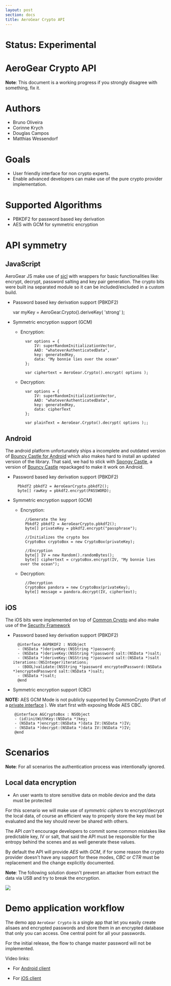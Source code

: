```yaml
---
layout: post
section: docs
title: AeroGear Crypto API
---
```


# Status: Experimental

# AeroGear Crypto API

**Note**: This document is a working progress if you strongly disagree with something, fix it.

# Authors

* Bruno Oliveira
* Corinne Krych
* Douglas Campos
* Matthias Wessendorf

# Goals

* User friendly interface for non crypto experts.
* Enable advanced developers can make use of the pure crypto provider implementation.

# Supported Algorithms

* PBKDF2 for password based key derivation
* AES with GCM for symmetric encryption

# API symmetry

## JavaScript

AeroGear JS make use of [sjcl](http://crypto.stanford.edu/sjcl/) with wrappers for basic functionalities like: encrypt, decrypt, password salting and key pair generation. The crypto bits were built ina separated module so it can be included/excluded in a custom build.

* Password based key derivation support (PBKDF2)

    var myKey = AeroGear.Crypto().deriveKey( 'strong' );

* Symmetric encryption support (GCM)

    * Encryption:

            var options = {
                IV: superRandomInitializationVector,
                AAD: "whateverAuthenticatedData",
                key: generatedKey,
                data: "My bonnie lies over the ocean"
            };

            var ciphertext = AeroGear.Crypto().encrypt( options );

    * Decryption:

            var options = {
                IV: superRandomInitializationVector,
                AAD: "whateverAuthenticatedData",
                key: generatedKey,
                data: cipherText
            };

            var plainText = AeroGear.Crypto().decrypt( options );;


## Android

The android platform unfortunately ships a incomplete and outdated version of [Bouncy Castle for Android](https://code.google.com/p/android/issues/detail?id=3280) which also makes hard to install an updated version of the library. That said, we had to stick with [Spongy Castle](http://rtyley.github.io/spongycastle/), a version of [Bouncy Castle](http://www.bouncycastle.org) repackaged to make it work on Android.


* Password based key derivation support (PBKDF2)

        Pbkdf2 pbkdf2 = AeroGearCrypto.pbkdf2();
        byte[] rawKey = pbkdf2.encrypt(PASSWORD);

* Symmetric encryption support (GCM)

    * Encryption:

            //Generate the key
            Pbkdf2 pbkdf2 = AeroGearCrypto.pbkdf2();
            byte[] privateKey = pbkdf2.encrypt("passphrase");

            //Initializes the crypto box
            CryptoBox cryptoBox = new CryptoBox(privateKey);

            //Encryption
            byte[] IV = new Random().randomBytes();
            byte[] ciphertext = cryptoBox.encrypt(IV, "My bonnie lies over the ocean");

    * Decryption:

            //Decryption
            CryptoBox pandora = new CryptoBox(privateKey);
            byte[] message = pandora.decrypt(IV, ciphertext);


## iOS

The iOS bits were implemented on top of [Common Crypto](https://developer.apple.com/library/mac/documentation/security/conceptual/cryptoservices/GeneralPurposeCrypto/GeneralPurposeCrypto.html) and also make use of the [Security Framework](https://developer.apple.com/library/ios/documentation/Security/Reference/SecurityFrameworkReference/_index.html)

* Password based key derivation support (PBKDF2)

        @interface AGPBKDF2 : NSObject
        - (NSData *)deriveKey:(NSString *)password;
        - (NSData *)deriveKey:(NSString *)password salt:(NSData *)salt;
        - (NSData *)deriveKey:(NSString *)password salt:(NSData *)salt iterations:(NSInteger)iterations;
        - (BOOL)validate:(NSString *)password encryptedPassword:(NSData *)encryptedPassword salt:(NSData *)salt;
        - (NSData *)salt;
        @end

* Symmetric encryption support (CBC)

**NOTE:** AES GCM Mode is not publicly supported by CommonCrypto (Part of a [private interface](https://github.com/Apple-FOSS-Mirror/CommonCrypto/blob/master/Source/CommonCryptoSPI/CommonCryptorSPI.h#L71) ). We start first with exposing Mode AES CBC.


        @interface AGCryptoBox : NSObject
        - (id)initWithKey:(NSData *)key;
        - (NSData *)encrypt:(NSData *)data IV:(NSData *)IV;
        - (NSData *)decrypt:(NSData *)data IV:(NSData *)IV;
        @end

# Scenarios

**Note**: For all scenarios the authentication process was intentionally ignored.

## Local data encryption

* An user wants to store sensitive data on mobile device and the data must be protected

For this scenario we will make use of *symmetric ciphers* to encrypt/decrypt the local data, of course an efficient way to properly store the key must be evaluated and the key should never be shared with others.

The API *can't* encourage developers to commit some common mistakes like predictable key, IV or salt, that said the API must be responsible for the entropy behind the scenes and as well generate these values.

By default the API will provide *AES* with *GCM*, if for some reason the crypto provider doesn't have any support for these modes, *CBC* or *CTR*  must be replacement and the change explicitly documented.

**Note**: The following solution doesn't prevent an attacker from extract the data via USB and try to break the encryption.

![](img/local_encryption_0.0.1.png)


# Demo application workflow

The demo app ```AeroGear Crypto``` is a single app that let you easily create alisaes and encrypted passwords and store them in an encrypted database that only you can access. One central point for all your passwords.

For the initial release, the flow to change master password will not be implemented.

Video links:

* For [Android client](http://vimeo.com/77804314)

* For [iOS client](http://vimeo.com/78366502)
